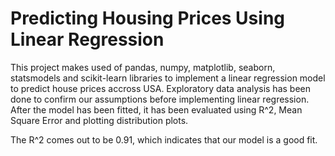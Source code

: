 # Predicting Housing Prices Using Linear Regression
This project makes used of pandas, numpy, matplotlib, seaborn, statsmodels and scikit-learn libraries to implement a linear regression model to predict house prices accross USA.
Exploratory data analysis has been done to confirm our assumptions before implementing linear regression. After the model has been fitted, it has been evaluated using R^2, Mean Square
Error and plotting distribution plots.

The R^2 comes out to be 0.91, which indicates that our model is a good fit.

